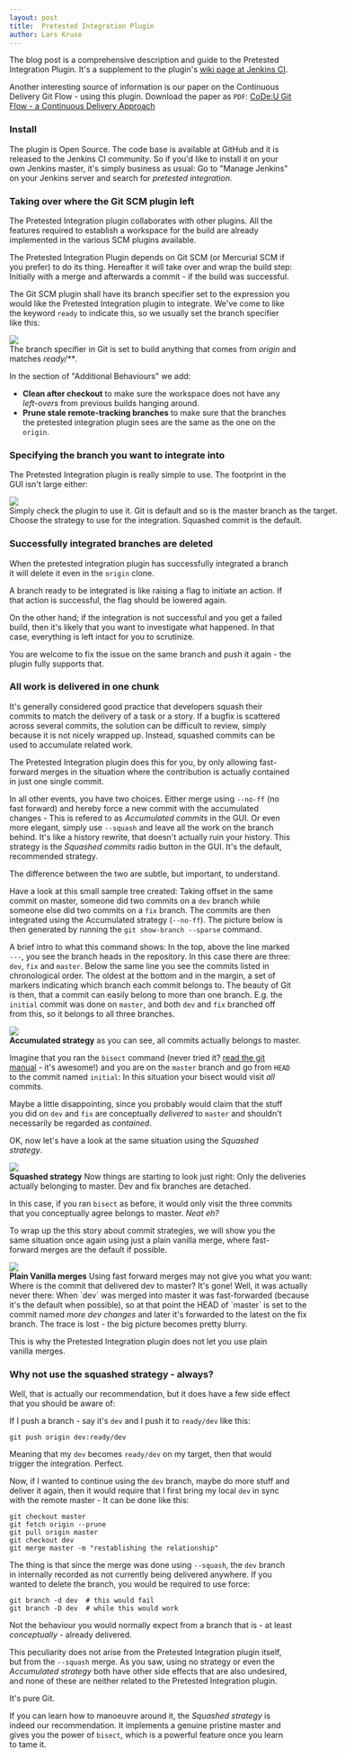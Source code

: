 ```yaml
---
layout: post
title:  Pretested Integration Plugin
author: Lars Kruse
---
```


The blog post is a comprehensive description and guide to the Pretested Integration Plugin. It's a supplement to the plugin's [wiki page at Jenkins CI](https://wiki.jenkins-ci.org/display/JENKINS/Pretested+Integration+Plugin).

Another interesting source of information is our paper on the Continuous Delivery Git Flow - using this plugin. Download the paper as `PDF`: [CoDe:U Git Flow - a Continuous Delivery Approach](http://www.praqma.com/resources/papers/git-flow)

### Install
The plugin is Open Source. The code base is available at GitHub and it is released to the Jenkins CI community. So if you'd like to install it on your own Jenkins master, it's simply business as usual: Go to "Manage Jenkins" on your Jenkins server and search for _pretested integration_.


### Taking over where the Git SCM plugin left
The Pretested Integration plugin collaborates with other plugins. All the features required to establish a workspace for the build are already implemented in the various SCM plugins available.

The Pretested Integration Plugin depends on Git SCM (or Mercurial SCM if you prefer) to do its thing. Hereafter it will take over and wrap the build step: Initially with a merge and afterwards a commit - if the build was successful.


The Git SCM plugin shall have its branch specifier set to the expression you would like the Pretested Integration plugin to integrate. We've come to like the keyword `ready` to indicate this, so we usually set the branch specifier like this:

<div class="stdcenter" style="width:560px;"><img src="/images/GitSCMBranchSpecifier.png"><br>
The branch specifier in Git is set to build anything that comes from <em>origin</em> and matches <em>ready/**</em>.</div>

In the section of "Additional Behaviours" we add:

* __Clean after checkout__ to make sure the workspace does not have any _left-overs_ from previous builds hanging around.
* __Prune stale remote-tracking branches__ to make sure that the branches the pretested integration plugin sees are the same as the one on the `origin`.

### Specifying the branch you want to integrate into
The Pretested Integration plugin is really simple to use. The footprint in the GUI isn't large either:

<div class="stdcenter" style="width:588px;"><img src="/images/PretestedIntegrationPlugin.png"><br>
Simply check the plugin to use it. Git is default and so is the master branch as the target. Choose the strategy to use for the integration. Squashed commit is the default.</div>

### Successfully integrated branches are deleted
When the pretested integration plugin has successfully integrated a branch it will delete it even in the `origin` clone.

A branch ready to be integrated is like raising a flag to initiate an action. If that action is successful, the flag should be lowered again.

On the other hand; if the integration is not successful and you get a failed build, then it's likely that you want to investigate what happened. In that case, everything is left intact for you to scrutinize.

You are welcome to fix the issue on the same branch and push it again - the plugin fully supports that.

### All work is delivered in one chunk
It's generally considered good practice that developers squash their commits to match the delivery of a task or a story. If a bugfix is scattered across several commits, the solution can be difficult to review, simply because it is not nicely wrapped up. Instead, squashed commits can be used to accumulate related work.

The Pretested Integration plugin does this for you, by only allowing fast-forward merges in the situation where the contribution is actually contained in just one single commit.

In all other events, you have two choices. Either merge using `--no-ff` (no fast forward) and hereby force a new commit with the accumulated changes - This is refered to as _Accumulated commits_ in the GUI.
Or even more elegant, simply use `--squash` and leave all the work on the branch behind. It's like a history rewrite, that doesn't actually ruin your history.
This strategy is the _Squashed commits_ radio button in the GUI. It's the default, recommended strategy.

The difference between the two are subtle, but important, to understand.

Have a look at this small sample tree created: Taking offset in the same commit on master, someone did two commits on a `dev` branch while someone else did two commits on a `fix` branch. The commits are then integrated using the Accumulated strategy (`--no-ff`). The picture below is then generated by running the `git show-branch --sparse` command.

A brief intro to what this command shows: In the top, above the line marked `---`, you see the branch heads in the repository. In this case there are three: `dev`, `fix` and `master`.  Below the same line you see the commits listed in chronological order. The oldest at the bottom and in the margin, a set of markers indicating which branch each commit belongs to. The beauty of Git is then, that a commit can easily belong to more than one branch. E.g. the `initial` commit was done on `master`, and both `dev` and `fix` branched off from this, so it belongs to all three branches.


<div class="stdcenter" style="width:550px;"><img src="/images/LabNoFastForward.png"><br>
<b>Accumulated strategy</b> as you can see, all commits actually belongs to master.</div>

Imagine that you ran the `bisect` command (never tried it? [read the git manual](http://git-scm.com/book/en/Git-Tools-Debugging-with-Git) - it's awesome!) and you are on the `master` branch and go from `HEAD` to the commit named `initial`: In this situation your bisect would visit _all_ commits.

Maybe a little disappointing, since you probably would claim that the stuff you did on `dev` and `fix` are conceptually _delivered_ to `master` and shouldn't necessarily be regarded as _contained_.

OK, now let's have a look at the same situation using the _Squashed strategy_.

<div class="stdcenter" style="width:550px;"><img src="/images/LabSquashed.png"><br>
<b>Squashed strategy</b> Now things are starting to look just right: Only the deliveries actually belonging to master. Dev and fix branches are detached.</div>

In this case, if you ran `bisect` as before, it would only visit the three commits that you conceptually agree belongs to master. _Neat eh?_

To wrap up the this story about commit strategies, we will show you the same situation once again using just a plain vanilla merge, where fast-forward merges are the default if possible.

<div class="stdcenter" style="width:550px;"><img src="/images/LabPlainvanilla.png"><br>
<b>Plain Vanilla merges</b> Using fast forward merges may not give you what you want: Where is the commit that delivered dev to master? It's gone! Well, it was actually never there: When `dev` was merged into master it was fast-forwarded (because it's the default when possible), so at that point the HEAD of `master` is set to the commit named <em>more dev changes</em> and later it's forwarded to the latest on the fix branch. The trace is lost - the big picture becomes pretty blurry.</div>

This is why the Pretested Integration plugin does not let you use plain vanilla merges.

### Why not use the squashed strategy - always?

Well, that is actually our recommendation, but it does have a few side effect that you should be aware of:

If I push a branch - say it's `dev` and I push it to `ready/dev` like this:

    git push origin dev:ready/dev

Meaning that my `dev` becomes `ready/dev` on my target, then that would trigger the integration. Perfect.

Now, if I wanted to continue using the `dev` branch, maybe do more stuff and deliver it again, then it would require that I first bring my local `dev` in sync with the remote master - It can be done like this:

    git checkout master
    git fetch origin --prune
    git pull origin master
    git checkout dev
    git merge master -m "restablishing the relationship"

The thing is that since the merge was done using `--squash`, the `dev` branch in internally recorded as not currently being delivered anywhere. If you wanted to delete the branch, you would be required to use force:

    git branch -d dev  # this would fail
    git branch -D dev  # while this would work

Not the behaviour you would normally expect from a branch that is - at least _conceptually_ - already delivered.

This peculiarity does not arise from the Pretested Integration plugin itself, but from the `--squash` merge. As you saw, using no strategy or even the _Accumulated strategy_ both have other side effects that are also undesired, and none of these are neither related to the Pretested Integration plugin.

It's pure Git.

If you can learn how to manoeuvre around it, the _Squashed strategy_ is indeed our recommendation. It implements a genuine pristine master and gives you the power of `bisect`, which is a powerful feature once you learn to tame it.
